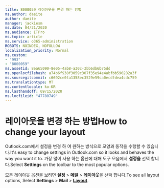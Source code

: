 ```yaml
---
title: 8000059 레이아웃을 변경 하는 방법
ms.author: daeite
author: daeite
manager: jackiesm
ms.date: 04/21/2020
ms.audience: ITPro
ms.topic: article
ms.service: o365-administration
ROBOTS: NOINDEX, NOFOLLOW
localization_priority: Normal
ms.custom:
- "993"
- "8000059"
ms.assetid: 8ea65090-8e05-4ab8-a30c-3bb6db6b75dd
ms.openlocfilehash: a74b6f938f3059c307f35e94e4abfbb590282a3f
ms.sourcegitcommit: c6692ce0fa1358ec3529e59ca0ecdfdea4cdc759
ms.translationtype: MT
ms.contentlocale: ko-KR
ms.lasthandoff: 09/15/2020
ms.locfileid: "47780749"
---
```

# <a name="how-to-change-your-layout"></a><span data-ttu-id="ed67f-102">레이아웃을 변경 하는 방법</span><span class="sxs-lookup"><span data-stu-id="ed67f-102">How to change your layout</span></span>

<span data-ttu-id="ed67f-103">Outlook.com에서 설정을 변경 하 여 원하는 방식으로 모양과 동작을 수행할 수 있습니다.</span><span class="sxs-lookup"><span data-stu-id="ed67f-103">It's easy to change settings in Outlook.com so it looks and behaves the way you want it to.</span></span> <span data-ttu-id="ed67f-104">가장 많이 사용 하는 옵션에 대해 도구 모음에서 **설정을** 선택 합니다.</span><span class="sxs-lookup"><span data-stu-id="ed67f-104">Select **Settings** on the toolbar to the most popular options.</span></span>

<span data-ttu-id="ed67f-105">모든 레이아웃 옵션을 보려면 **설정**  >  **메일**  >  [**레이아웃**](https://outlook.live.com/mail/options/mail/layout)을 선택 합니다.</span><span class="sxs-lookup"><span data-stu-id="ed67f-105">To see all layout options, Select **Settings** > **Mail** > [**Layout**](https://outlook.live.com/mail/options/mail/layout).</span></span>
  